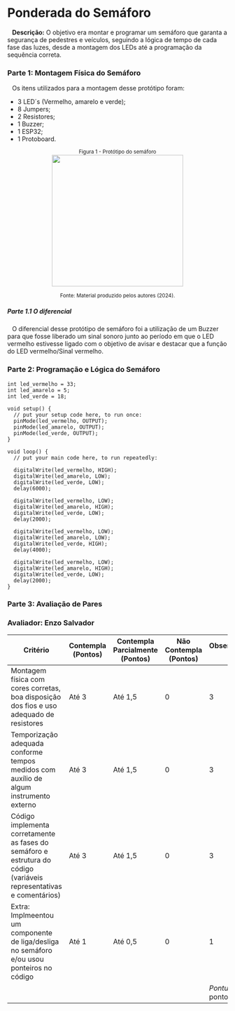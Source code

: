 # Ponderada do Semáforo

&ensp; **Descrição:** O objetivo era montar e programar um semáforo que garanta a segurança de pedestres e veículos, seguindo a lógica de tempo de cada fase das luzes, desde a montagem dos LEDs até a programação da sequência correta.

### Parte 1: Montagem Física do Semáforo

&ensp; Os itens utilizados para a montagem desse protótipo foram: 

- 3 LED´s (Vermelho, amarelo e verde);
- 8 Jumpers;
- 2 Resistores;
- 1 Buzzer;
- 1 ESP32;
- 1 Protoboard.

<div align="center">
  <sub>Figura 1 - Protótipo do semáforo</sub> <br>

  <img src="C:\Users\Inteli\Desktop\Ponderada_Semaforo\Foto e Vídeo\PrototipoSemaforo.jpg" width=300px>

  <sup>Fonte: Material produzido pelos autores (2024).</sup>
</div>

##### Parte 1.1 O diferencial 

&ensp; O diferencial desse protótipo de semáforo foi a utilização de um Buzzer para que fosse liberado um sinal sonoro junto ao período em que o LED vermelho estivesse ligado com o objetivo de avisar e destacar que a função do LED vermelho/Sinal vermelho.


### Parte 2:  Programação e Lógica do Semáforo

```
int led_vermelho = 33;
int led_amarelo = 5;
int led_verde = 18;

void setup() {
  // put your setup code here, to run once:
  pinMode(led_vermelho, OUTPUT);
  pinMode(led_amarelo, OUTPUT);
  pinMode(led_verde, OUTPUT);
}

void loop() {
  // put your main code here, to run repeatedly:

  digitalWrite(led_vermelho, HIGH);
  digitalWrite(led_amarelo, LOW);
  digitalWrite(led_verde, LOW);
  delay(6000);

  digitalWrite(led_vermelho, LOW);
  digitalWrite(led_amarelo, HIGH);
  digitalWrite(led_verde, LOW);
  delay(2000);

  digitalWrite(led_vermelho, LOW);
  digitalWrite(led_amarelo, LOW);
  digitalWrite(led_verde, HIGH);
  delay(4000);

  digitalWrite(led_vermelho, LOW);
  digitalWrite(led_amarelo, HIGH);
  digitalWrite(led_verde, LOW);
  delay(2000);
}

```

### Parte 3: Avaliação de Pares

### Avaliador: Enzo Salvador

| Critério                                                                                                 | Contempla (Pontos) | Contempla Parcialmente (Pontos) | Não Contempla (Pontos) | Observações/Pontuação do Avaliador |
|---------------------------------------------------------------------------------------------------------|--------------------|----------------------------------|--------------------------|---------------------------|
| Montagem física com cores corretas, boa disposição dos fios e uso adequado de resistores                | Até 3              | Até 1,5                            | 0                        |    3          |
| Temporização adequada conforme tempos medidos com auxílio de algum instrumento externo                  | Até 3              | Até 1,5                          | 0                        |        3                  |
| Código implementa corretamente as fases do semáforo e estrutura do código (variáveis representativas e comentários) | Até 3              | Até 1,5                          | 0                        |             3             |
| Extra: Implmeentou um componente de liga/desliga no semáforo e/ou usou ponteiros no código | Até 1              |  Até 0,5                         | 0                        |             1             |
|  |                                                             |  | |*Pontuação Total*: 10 pontos|
